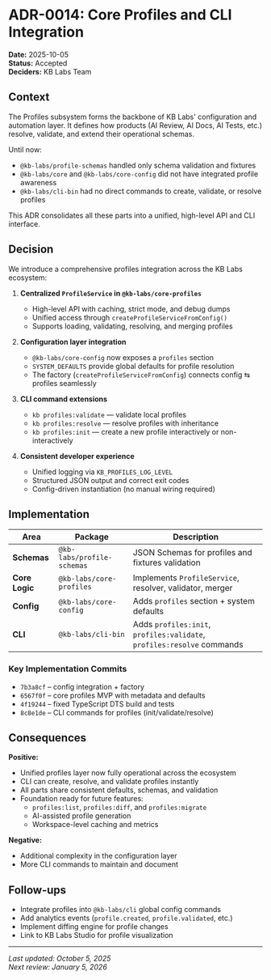 # ADR-0014: Core Profiles and CLI Integration

**Date:** 2025-10-05  
**Status:** Accepted  
**Deciders:** KB Labs Team  

## Context

The Profiles subsystem forms the backbone of KB Labs' configuration and automation layer. It defines how products (AI Review, AI Docs, AI Tests, etc.) resolve, validate, and extend their operational schemas.

Until now:
- `@kb-labs/profile-schemas` handled only schema validation and fixtures
- `@kb-labs/core` and `@kb-labs/core-config` did not have integrated profile awareness
- `@kb-labs/cli-bin` had no direct commands to create, validate, or resolve profiles

This ADR consolidates all these parts into a unified, high-level API and CLI interface.

## Decision

We introduce a comprehensive profiles integration across the KB Labs ecosystem:

1. **Centralized `ProfileService` in `@kb-labs/core-profiles`**
   - High-level API with caching, strict mode, and debug dumps
   - Unified access through `createProfileServiceFromConfig()`
   - Supports loading, validating, resolving, and merging profiles

2. **Configuration layer integration**
   - `@kb-labs/core-config` now exposes a `profiles` section
   - `SYSTEM_DEFAULTS` provide global defaults for profile resolution
   - The factory (`createProfileServiceFromConfig`) connects config ⇆ profiles seamlessly

3. **CLI command extensions**
   - `kb profiles:validate` — validate local profiles
   - `kb profiles:resolve` — resolve profiles with inheritance
   - `kb profiles:init` — create a new profile interactively or non-interactively

4. **Consistent developer experience**
   - Unified logging via `KB_PROFILES_LOG_LEVEL`
   - Structured JSON output and correct exit codes
   - Config-driven instantiation (no manual wiring required)

## Implementation

| Area | Package | Description |
|------|---------|-------------|
| **Schemas** | `@kb-labs/profile-schemas` | JSON Schemas for profiles and fixtures validation |
| **Core Logic** | `@kb-labs/core-profiles` | Implements `ProfileService`, resolver, validator, merger |
| **Config** | `@kb-labs/core-config` | Adds `profiles` section + system defaults |
| **CLI** | `@kb-labs/cli-bin` | Adds `profiles:init`, `profiles:validate`, `profiles:resolve` commands |

### Key Implementation Commits
- `7b3a8cf` – config integration + factory  
- `6567f0f` – core profiles MVP with metadata and defaults  
- `4f19244` – fixed TypeScript DTS build and tests  
- `8c8e1de` – CLI commands for profiles (init/validate/resolve)

## Consequences

**Positive:**
- Unified profiles layer now fully operational across the ecosystem
- CLI can create, resolve, and validate profiles instantly
- All parts share consistent defaults, schemas, and validation
- Foundation ready for future features:
  - `profiles:list`, `profiles:diff`, and `profiles:migrate`
  - AI-assisted profile generation
  - Workspace-level caching and metrics

**Negative:**
- Additional complexity in the configuration layer
- More CLI commands to maintain and document

## Follow-ups

- Integrate profiles into `@kb-labs/cli` global config commands
- Add analytics events (`profile.created`, `profile.validated`, etc.)
- Implement diffing engine for profile changes
- Link to KB Labs Studio for profile visualization

---

*Last updated: October 5, 2025*  
*Next review: January 5, 2026*